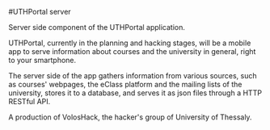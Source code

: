 #UTHPortal server

Server side component of the UTHPortal application.

UTHPortal, currently in the planning and hacking stages, will be a mobile app to serve information about courses and the university in general, right to your smartphone.

The server side of the app gathers information from various sources, such as courses' webpages, the eClass platform and the mailing lists of the university, stores it to a database, and serves it as json files through a HTTP RESTful API.

A production of VolosHack, the hacker's group of University of Thessaly.
